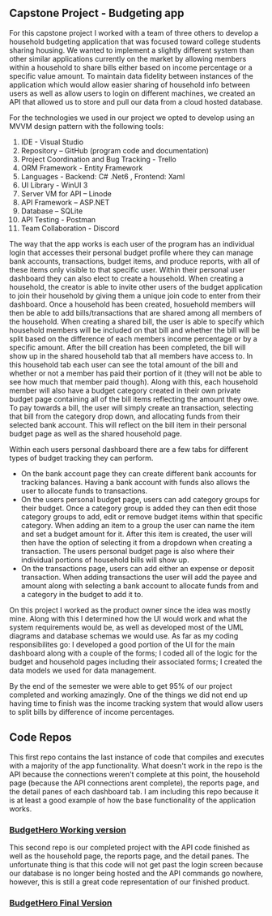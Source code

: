 <!--
layout: page
title: "Hangman Game"
permalink: https://aricglanville.github.io/banking 
-->

## Capstone Project - Budgeting app

For this capstone project I worked with a team of three others to develop a household budgeting application that was focused toward college students sharing housing. We wanted to implement a slightly different system than other similar applications currently on the market by allowing members within a household to share bills either based on income percentage or a specific value amount. To maintain data fidelity between instances of the application which would allow easier sharing of household info between users as well as allow users to login on different machines, we created an API that allowed us to store and pull our data from a cloud hosted database.

For the technologies we used in our project we opted to develop using an MVVM design pattern with the following tools:
1. IDE - Visual Studio
2. Repository – GitHub (program code and documentation)
3. Project Coordination and Bug Tracking - Trello
4. ORM Framework - Entity Framework
5. Languages - Backend: C# .Net6 , Frontend: Xaml
6. UI Library - WinUI 3
7. Server VM for API – Linode
8. API Framework – ASP.NET
9. Database – SQLite
11. API Testing - Postman
12. Team Collaboration - Discord

The way that the app works is each user of the program has an individual login that accesses their personal budget profile where they can manage bank accounts, transactions, budget items, and produce reports, with all of these items only visible to that specific user.
Within their personal user dashboard they can also elect to create a household. When creating a household, the creator is able to invite other users of the budget application to join their household by giving them a unique join code to enter from their dashboard. Once a household has been created, hosuehold members will then be able to add bills/transactions that are shared among all members of the household. When creating a shared bill, the user is able to specify which household members will be included on that bill and whether the bill will be split based on the difference of each members income percentage or by a specific amount. After the bill creation has been completed, the bill will show up in the shared household tab that all members have access to. In this household tab each user can see the total amount of the bill and whether or not a member has paid their portion of it (they will not be able to see how much that member paid though). Along with this, each household member will also have a budget category created in their own private budget page containing all of the bill items reflecting the amount they owe. To pay towards a bill, the user will simply create an transaction, selecting that bill from the category drop down, and allocating funds from their selected bank account. This will reflect on the bill item in their personal budget page as well as the shared household page.   

Within each users personal dashboard there are a few tabs for different types of budget tracking they can perform.
- On the bank account page they can create different bank accounts for tracking balances. Having a bank account with funds also allows the user to allocate funds to transactions.
- On the users personal budget page, users can add category groups for their budget. Once a category group is added they can then edit those category groups to add, edit or remove budget items within that specific category. When adding an item to a group the user can name the item and set a budget amount for it. After this item is created, the user will then have the option of selecting it from a dropdown when creating a transaction. The users personal budget page is also where their individual portions of household bills will show up.
- On the transactions page, users can add either an expense or deposit transaction. When adding transactions the user will add the payee and amount along with selecting a bank account to allocate funds from and a category in the budget to add it to.


On this project I worked as the product owner since the idea was mostly mine. Along with this I determined how the UI would work and what the system requirements would be, as well as developed most of the UML diagrams and database schemas we would use. As far as my coding responsibilites go: I developed a good portion of the UI for the main dashboard along with a couple of the forms; I coded all of the logic for the budget and household pages including their associated forms; I created the data models we used for data management.

By the end of the semester we were able to get 95% of our project completed and working amazingly. One of the things we did not end up having time to finish was the income tracking system that would allow users to split bills by difference of income percentages.


## Code Repos

This first repo contains the last instance of code that compiles and executes with a majority of the app functionality. What doesn't work in the repo is the API because the connections weren't complete at this point, the household page (because the API connections arent complete), the reports page, and the detail panes of each dashboard tab. I am including this repo because it is at least a good example of how the base functionality of the application works.
### [BudgetHero Working version](https://github.com/aricglanville/Capstone-BudgetHero.git)



This second repo is our completed project with the API code finished as well as the household page, the reports page, and the detail panes. The unfortunate thing is that this code will not get past the login screen because our database is no longer being hosted and the API commands go nowhere, however, this is still a great code representation of our finished product.
### [BudgetHero Final Version](https://github.com/aricglanville/Capstone-BudgetHero-Final.git)
